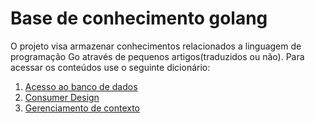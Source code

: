 # Base de conhecimento golang

O projeto visa armazenar conhecimentos relacionados a linguagem de programação Go através de pequenos artigos(traduzidos ou não). Para acessar os conteúdos use o seguinte dicionário:

1. [Acesso ao banco de dados](acesso-banco-de-dados/acesso-banco-de-dados.md "Acesso ao banco de dados")
2. [Consumer Design](consumer-design/consumer-design.md "Consumer Design")
3. [Gerenciamento de contexto](gerenciamento-de-contexto/gerenciamento-de-contexto.md "Gerenciamento de contexto")

